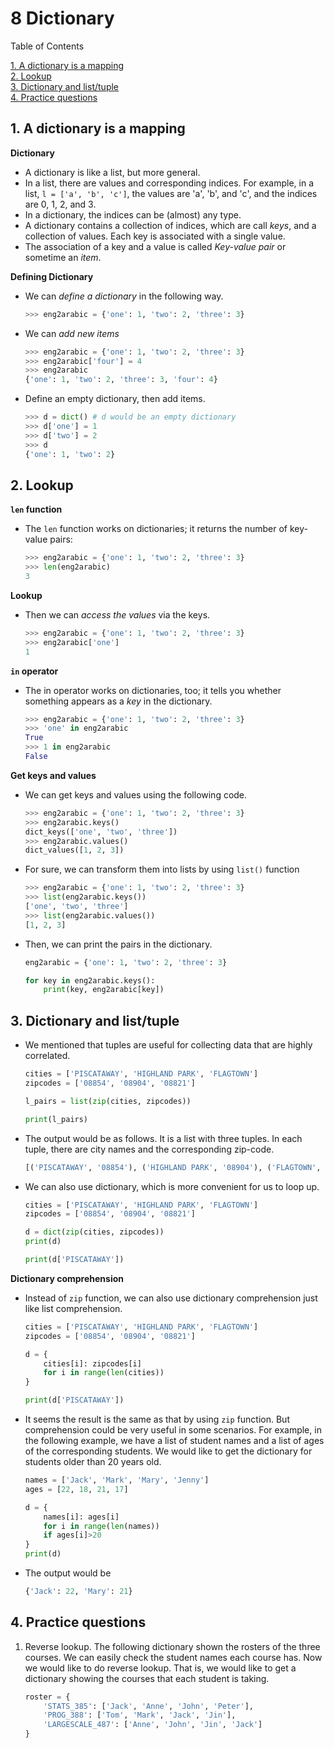 # 8 Dictionary

Table of Contents

[1. A dictionary is a mapping](#1.%20A%20dictionary%20is%20a%20mapping)  
[2. Lookup](#2.%20Lookup)  
[3. Dictionary and list/tuple](#3.%20Dictionary%20and%20list/tuple)  
[4. Practice questions](#4.%20Practice%20questions)



## 1. A dictionary is a mapping

**Dictionary**
- A dictionary is like a list, but more general.
- In a list, there are values and corresponding indices. For example, in a list, `l = ['a', 'b', 'c']`, the values are  'a', 'b', and 'c', and the indices are 0, 1, 2, and 3.
- In a dictionary, the indices can be (almost) any type.
- A dictionary contains a collection of indices, which are call *keys*, and a collection of values. Each key is associated with a single value. 
- The association of a key and a value is called *Key-value pair* or sometime an *item*.

**Defining Dictionary**
- We can *define a dictionary* in the following way.
	```python
	>>> eng2arabic = {'one': 1, 'two': 2, 'three': 3}
	```

- We can *add new items*
	```python
	>>> eng2arabic = {'one': 1, 'two': 2, 'three': 3}
	>>> eng2arabic['four'] = 4
	>>> eng2arabic
	{'one': 1, 'two': 2, 'three': 3, 'four': 4}
	```
- Define an empty dictionary, then add items.
	```python
	>>> d = dict() # d would be an empty dictionary
	>>> d['one'] = 1
	>>> d['two'] = 2
	>>> d
	{'one': 1, 'two': 2}
	```

## 2. Lookup

**`len` function**
- The `len` function works on dictionaries; it returns the number of key-value pairs:
	```python
	>>> eng2arabic = {'one': 1, 'two': 2, 'three': 3}
	>>> len(eng2arabic)
	3
	```

**Lookup**
- Then we can *access the values* via the keys.
	```python
	>>> eng2arabic = {'one': 1, 'two': 2, 'three': 3}
	>>> eng2arabic['one']
	1
	```

**`in` operator**
- The in operator works on dictionaries, too; it tells you whether something appears as a *key* in the dictionary.
	```python
	>>> eng2arabic = {'one': 1, 'two': 2, 'three': 3}
	>>> 'one' in eng2arabic
	True
	>>> 1 in eng2arabic
	False
	```

**Get keys and values**
- We can get keys and values using the following code.
	```python
	>>> eng2arabic = {'one': 1, 'two': 2, 'three': 3}
	>>> eng2arabic.keys()
	dict_keys(['one', 'two', 'three'])
	>>> eng2arabic.values()
	dict_values([1, 2, 3])
	```
- For sure, we can transform them into lists by using `list()` function
	```python
	>>> eng2arabic = {'one': 1, 'two': 2, 'three': 3}
	>>> list(eng2arabic.keys())
	['one', 'two', 'three']
	>>> list(eng2arabic.values())
	[1, 2, 3]
	```
- Then, we can print the pairs in the dictionary.
	```python
	eng2arabic = {'one': 1, 'two': 2, 'three': 3}

	for key in eng2arabic.keys():
		print(key, eng2arabic[key])
	```

## 3. Dictionary and list/tuple 
- We mentioned that tuples are useful for collecting data that are highly correlated. 
	```python
	cities = ['PISCATAWAY', 'HIGHLAND PARK', 'FLAGTOWN']
	zipcodes = ['08854', '08904', '08821']

	l_pairs = list(zip(cities, zipcodes))

	print(l_pairs)
	```
- The output would be as follows. It is a list with three tuples. In each tuple, there are city names and the corresponding zip-code.
	```python
	[('PISCATAWAY', '08854'), ('HIGHLAND PARK', '08904'), ('FLAGTOWN', '08821')]
	```
- We can also use dictionary, which is more convenient for us to loop up.
	```python
	cities = ['PISCATAWAY', 'HIGHLAND PARK', 'FLAGTOWN']
	zipcodes = ['08854', '08904', '08821']

	d = dict(zip(cities, zipcodes))
	print(d)

	print(d['PISCATAWAY'])
	```

**Dictionary comprehension**
- Instead of `zip` function, we can also use dictionary comprehension just like list comprehension.
	```python
	cities = ['PISCATAWAY', 'HIGHLAND PARK', 'FLAGTOWN']
	zipcodes = ['08854', '08904', '08821']

	d = {
		cities[i]: zipcodes[i] 
		for i in range(len(cities))
	}

	print(d['PISCATAWAY'])
	```
- It seems the result is the same as that by using `zip` function. But comprehension could be very useful in some scenarios. For example, in the following example, we have a list of student names and a list of ages of the corresponding students. We would like to get the dictionary for students older than 20 years old.
	```python
	names = ['Jack', 'Mark', 'Mary', 'Jenny']
	ages = [22, 18, 21, 17]

	d = {
		names[i]: ages[i] 
		for i in range(len(names)) 
		if ages[i]>20
	}
	print(d)
	```
- The output would be
	```python
	{'Jack': 22, 'Mary': 21}
	```

## 4. Practice questions
1. Reverse lookup. The following dictionary shown the rosters of the three courses. We can easily check the student names each course has. Now we would like to do reverse lookup. That is, we would like to get a dictionary showing the courses that each student is taking. 
	```python
	roster = {
		'STATS_385': ['Jack', 'Anne', 'John', 'Peter'],
		'PROG_388': ['Tom', 'Mark', 'Jack', 'Jin'],
		'LARGESCALE_487': ['Anne', 'John', 'Jin', 'Jack']
	}
	```


